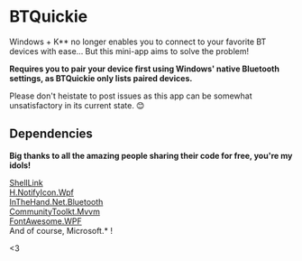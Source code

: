 # BTQuickie

Windows + K** no longer enables you to connect to your favorite BT devices with ease... But this mini-app aims to solve the problem!

**Requires you to pair your device first using Windows' native Bluetooth settings, as BTQuickie only lists paired devices.**

Please don't heistate to post issues as this app can be somewhat unsatisfactory in its current state. 😊

## Dependencies

**Big thanks to all the amazing people sharing their code for free, you're my idols!**

<a href="https://github.com/securifybv/ShellLink">ShellLink</a> <br/>
<a href="https://github.com/HavenDV/H.NotifyIcon">H.NotifyIcon.Wpf</a> <br/>
<a href="https://github.com/inthehand/32feet">InTheHand.Net.Bluetooth</a> <br/>
<a href="https://github.com/CommunityToolkit/dotnet">CommunityToolkt.Mvvm</a> <br/>
<a href="https://github.com/charri/Font-Awesome-WPF/">FontAwesome.WPF</a> <br/>
And of course, Microsoft.* !

<3

